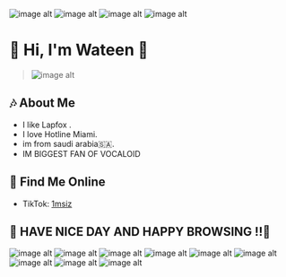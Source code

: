 ![image alt](https://lyra.horse/css-clicker/buttons/miku.gif)
![image alt](https://lyra.horse/css-clicker/buttons/antinft.gif)
![image alt](https://cyber.dabamos.de/88x31/dabamos.gif)
![image alt](https://lyra.horse/css-clicker/buttons/ravenow3.gif)
# 🩵 Hi, I'm Wateen 🩷
>![image alt](https://i.pinimg.com/originals/e7/02/71/e702719b0ac28f3e4026a9cbc6de4f1f.gif)

## 🎶 About Me
- I like Lapfox .
- I love Hotline Miami.
- im from saudi arabia🇸🇦.
- IM BIGGEST FAN OF VOCALOID 

## 📱 Find Me Online
- TikTok: [1msiz](https://www.tiktok.com/@1msiz)


## 💟 HAVE NICE DAY AND HAPPY BROWSING !!💟

![image alt](https://lyra.horse/css-clicker/buttons/powered-by-debian.gif)
![image alt](https://msx.horse/data/buttons/button_php.png)
![image alt](https://badge.les.bi/88x31/aroace/outset.png)
![image alt](https://yesterhost.neocities.org/archive/buttons/button215.gif)
![image alt](https://yesterhost.neocities.org/archive/buttons/button176.gif)
![image alt](https://yesterhost.neocities.org/archive/buttons/button222.png)
![image alt](https://yesterhost.neocities.org/archive/buttons/button102.gif)
![image alt](https://seirdy.one/p/b/right2repair.2750504548.png)
![image alt](https://seirdy.one/p/b/linux.2229754719.png)
